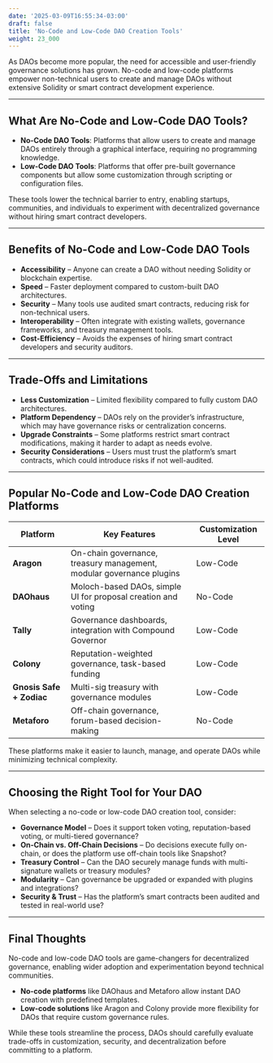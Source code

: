 ```yaml
---
date: '2025-03-09T16:55:34-03:00'
draft: false
title: 'No-Code and Low-Code DAO Creation Tools'
weight: 23_000
---
```


As DAOs become more popular, the need for accessible and user-friendly governance solutions has grown. No-code and low-code platforms empower non-technical users to create and manage DAOs without extensive Solidity or smart contract development experience.  

---

## **What Are No-Code and Low-Code DAO Tools?**  

- **No-Code DAO Tools**: Platforms that allow users to create and manage DAOs entirely through a graphical interface, requiring no programming knowledge.  
- **Low-Code DAO Tools**: Platforms that offer pre-built governance components but allow some customization through scripting or configuration files.  

These tools lower the technical barrier to entry, enabling startups, communities, and individuals to experiment with decentralized governance without hiring smart contract developers.  

---

## **Benefits of No-Code and Low-Code DAO Tools**  

- **Accessibility** – Anyone can create a DAO without needing Solidity or blockchain expertise.  
- **Speed** – Faster deployment compared to custom-built DAO architectures.  
- **Security** – Many tools use audited smart contracts, reducing risk for non-technical users.  
- **Interoperability** – Often integrate with existing wallets, governance frameworks, and treasury management tools.  
- **Cost-Efficiency** – Avoids the expenses of hiring smart contract developers and security auditors.  

---

## **Trade-Offs and Limitations**  

- **Less Customization** – Limited flexibility compared to fully custom DAO architectures.  
- **Platform Dependency** – DAOs rely on the provider’s infrastructure, which may have governance risks or centralization concerns.  
- **Upgrade Constraints** – Some platforms restrict smart contract modifications, making it harder to adapt as needs evolve.  
- **Security Considerations** – Users must trust the platform’s smart contracts, which could introduce risks if not well-audited.  

---

## **Popular No-Code and Low-Code DAO Creation Platforms**  

| **Platform** | **Key Features** | **Customization Level** |
|-------------|-----------------|------------------------|
| **Aragon** | On-chain governance, treasury management, modular governance plugins | Low-Code |
| **DAOhaus** | Moloch-based DAOs, simple UI for proposal creation and voting | No-Code |
| **Tally** | Governance dashboards, integration with Compound Governor | Low-Code |
| **Colony** | Reputation-weighted governance, task-based funding | Low-Code |
| **Gnosis Safe + Zodiac** | Multi-sig treasury with governance modules | Low-Code |
| **Metaforo** | Off-chain governance, forum-based decision-making | No-Code |

These platforms make it easier to launch, manage, and operate DAOs while minimizing technical complexity.  

---

## **Choosing the Right Tool for Your DAO**  

When selecting a no-code or low-code DAO creation tool, consider:  

- **Governance Model** – Does it support token voting, reputation-based voting, or multi-tiered governance?  
- **On-Chain vs. Off-Chain Decisions** – Do decisions execute fully on-chain, or does the platform use off-chain tools like Snapshot?  
- **Treasury Control** – Can the DAO securely manage funds with multi-signature wallets or treasury modules?  
- **Modularity** – Can governance be upgraded or expanded with plugins and integrations?  
- **Security & Trust** – Has the platform’s smart contracts been audited and tested in real-world use?  

---

## **Final Thoughts**  

No-code and low-code DAO tools are game-changers for decentralized governance, enabling wider adoption and experimentation beyond technical communities.  

- **No-code platforms** like DAOhaus and Metaforo allow instant DAO creation with predefined templates.  
- **Low-code solutions** like Aragon and Colony provide more flexibility for DAOs that require custom governance rules.  

While these tools streamline the process, DAOs should carefully evaluate trade-offs in customization, security, and decentralization before committing to a platform.  

